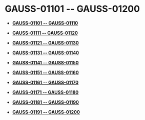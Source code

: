 # GAUSS-01101 -- GAUSS-01200<a name="EN-US_TOPIC_0302073195"></a>

-   **[GAUSS-01101 -- GAUSS-01110](gauss-01101----gauss-01110.md)**  

-   **[GAUSS-01111 -- GAUSS-01120](gauss-01111----gauss-01120.md)**  

-   **[GAUSS-01121 -- GAUSS-01130](gauss-01121----gauss-01130.md)**  

-   **[GAUSS-01131 -- GAUSS-01140](gauss-01131----gauss-01140.md)**  

-   **[GAUSS-01141 -- GAUSS-01150](gauss-01141----gauss-01150.md)**  

-   **[GAUSS-01151 -- GAUSS-01160](gauss-01151----gauss-01160.md)**  

-   **[GAUSS-01161 -- GAUSS-01170](gauss-01161----gauss-01170.md)**  

-   **[GAUSS-01171 -- GAUSS-01180](gauss-01171----gauss-01180.md)**  

-   **[GAUSS-01181 -- GAUSS-01190](gauss-01181----gauss-01190.md)**  

-   **[GAUSS-01191 -- GAUSS-01200](gauss-01191----gauss-01200.md)**  


